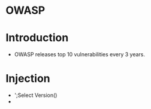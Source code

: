 # OWASP

# Introduction
- OWASP releases top 10 vulnerabilities every 3 years.

# Injection
- ';Select Version()
- 
